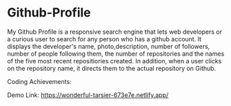 # Github-Profile

My Github Profile is a responsive search engine that lets web developers or a curious user to search for any person who has a github account. 
It displays the developer's name, photo,description, number of followers, number of people following them, the number of repositories and 
the names of the five most recent repositiories created. In addition, when a user clicks on the repository name, it directs them to the actual repository on Github.

Coding Achievements:





Demo Link: https://wonderful-tarsier-673e7e.netlify.app/


